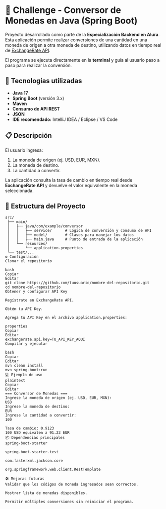 # 💱 Challenge - Conversor de Monedas en Java (Spring Boot)

Proyecto desarrollado como parte de la **Especialización Backend en Alura**.  
Esta aplicación permite realizar conversiones de una cantidad en una moneda de origen a otra moneda de destino, utilizando datos en tiempo real de [ExchangeRate API](https://www.exchangerate-api.com/).

El programa se ejecuta directamente en la **terminal** y guía al usuario paso a paso para realizar la conversión.

## 🚀 Tecnologías utilizadas

- **Java 17**
- **Spring Boot** (versión 3.x)
- **Maven**
- **Consumo de API REST**
- **JSON**
- **IDE recomendado:** IntelliJ IDEA / Eclipse / VS Code

## 📋 Descripción

El usuario ingresa:
1. La moneda de origen (ej. USD, EUR, MXN).
2. La moneda de destino.
3. La cantidad a convertir.

La aplicación consulta la tasa de cambio en tiempo real desde **ExchangeRate API** y devuelve el valor equivalente en la moneda seleccionada.

## 📂 Estructura del Proyecto

```plaintext
src/
 ├── main/
 │   ├── java/com/example/conversor
 │   │   ├── service/      # Lógica de conversión y consumo de API
 │   │   ├── model/        # Clases para manejar los datos
 │   │   ├── Main.java     # Punto de entrada de la aplicación
 │   └── resources/
 │       └── application.properties
 └── test/...
⚙️ Configuración
Clonar el repositorio

bash
Copiar
Editar
git clone https://github.com/tuusuario/nombre-del-repositorio.git
cd nombre-del-repositorio
Obtener y configurar API Key

Regístrate en ExchangeRate API.

Obtén tu API Key.

Agrega tu API Key en el archivo application.properties:

properties
Copiar
Editar
exchangerate.api.key=TU_API_KEY_AQUI
Compilar y ejecutar

bash
Copiar
Editar
mvn clean install
mvn spring-boot:run
💻 Ejemplo de uso
plaintext
Copiar
Editar
=== Conversor de Monedas ===
Ingrese la moneda de origen (ej. USD, EUR, MXN):
USD
Ingrese la moneda de destino:
EUR
Ingrese la cantidad a convertir:
100

Tasa de cambio: 0.9123
100 USD equivalen a 91.23 EUR
📦 Dependencias principales
spring-boot-starter

spring-boot-starter-test

com.fasterxml.jackson.core

org.springframework.web.client.RestTemplate

🛠 Mejoras futuras
Validar que los códigos de moneda ingresados sean correctos.

Mostrar lista de monedas disponibles.

Permitir múltiples conversiones sin reiniciar el programa.
